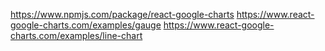 https://www.npmjs.com/package/react-google-charts
https://www.react-google-charts.com/examples/gauge
https://www.react-google-charts.com/examples/line-chart
